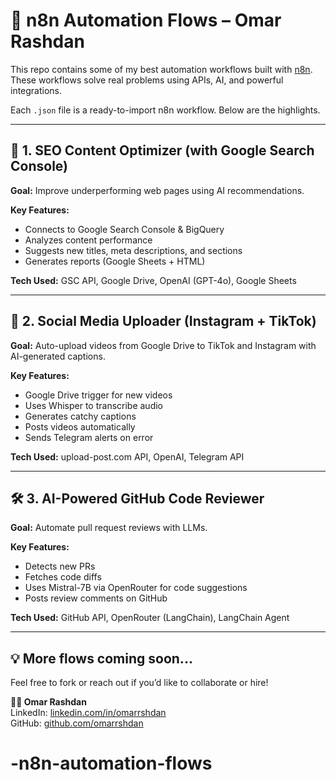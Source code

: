# 🚀 n8n Automation Flows – Omar Rashdan

This repo contains some of my best automation workflows built with [n8n](https://n8n.io). These workflows solve real problems using APIs, AI, and powerful integrations.

Each `.json` file is a ready-to-import n8n workflow. Below are the highlights.

---

## 🧠 1. SEO Content Optimizer (with Google Search Console)

**Goal:** Improve underperforming web pages using AI recommendations.

**Key Features:**
- Connects to Google Search Console & BigQuery
- Analyzes content performance
- Suggests new titles, meta descriptions, and sections
- Generates reports (Google Sheets + HTML)

**Tech Used:** GSC API, Google Drive, OpenAI (GPT-4o), Google Sheets

---

## 📲 2. Social Media Uploader (Instagram + TikTok)

**Goal:** Auto-upload videos from Google Drive to TikTok and Instagram with AI-generated captions.

**Key Features:**
- Google Drive trigger for new videos
- Uses Whisper to transcribe audio
- Generates catchy captions
- Posts videos automatically
- Sends Telegram alerts on error

**Tech Used:** upload-post.com API, OpenAI, Telegram API

---

## 🛠️ 3. AI-Powered GitHub Code Reviewer

**Goal:** Automate pull request reviews with LLMs.

**Key Features:**
- Detects new PRs
- Fetches code diffs
- Uses Mistral-7B via OpenRouter for code suggestions
- Posts review comments on GitHub

**Tech Used:** GitHub API, OpenRouter (LangChain), LangChain Agent

---

## 💡 More flows coming soon...

Feel free to fork or reach out if you’d like to collaborate or hire!

**👨‍💻 Omar Rashdan**  
LinkedIn: [linkedin.com/in/omarrshdan](https://www.linkedin.com/in/omar-ahmed-0875aa2b4/)  
GitHub: [github.com/omarrshdan](https://github.com/phlzas)  
# -n8n-automation-flows
